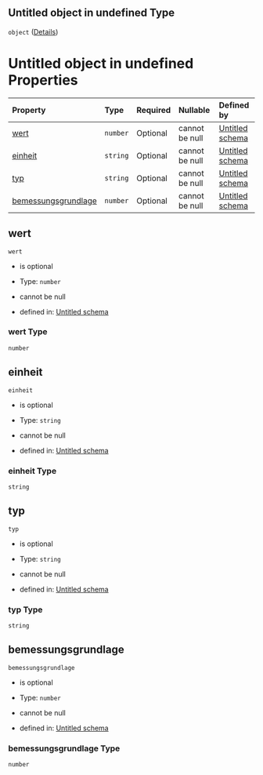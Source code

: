 ## Untitled object in undefined Type

`object` ([Details](gemeinderabatt.md))

# Untitled object in undefined Properties

| Property                                    | Type     | Required | Nullable       | Defined by                                                                                                                                                                                              |
| :------------------------------------------ | :------- | :------- | :------------- | :------------------------------------------------------------------------------------------------------------------------------------------------------------------------------------------------------ |
| [wert](#wert)                               | `number` | Optional | cannot be null | [Untitled schema](gemeinderabatt-properties-wert.md "https://raw.githubusercontent.com/conuti-gmbh/bo4e/main/schemas/v1/com/Gemeinderabatt.schema.json#/properties/wert")                               |
| [einheit](#einheit)                         | `string` | Optional | cannot be null | [Untitled schema](gemeinderabatt-properties-einheit.md "https://raw.githubusercontent.com/conuti-gmbh/bo4e/main/schemas/v1/com/Gemeinderabatt.schema.json#/properties/einheit")                         |
| [typ](#typ)                                 | `string` | Optional | cannot be null | [Untitled schema](gemeinderabatt-properties-typ.md "https://raw.githubusercontent.com/conuti-gmbh/bo4e/main/schemas/v1/com/Gemeinderabatt.schema.json#/properties/typ")                                 |
| [bemessungsgrundlage](#bemessungsgrundlage) | `number` | Optional | cannot be null | [Untitled schema](gemeinderabatt-properties-bemessungsgrundlage.md "https://raw.githubusercontent.com/conuti-gmbh/bo4e/main/schemas/v1/com/Gemeinderabatt.schema.json#/properties/bemessungsgrundlage") |

## wert



`wert`

*   is optional

*   Type: `number`

*   cannot be null

*   defined in: [Untitled schema](gemeinderabatt-properties-wert.md "https://raw.githubusercontent.com/conuti-gmbh/bo4e/main/schemas/v1/com/Gemeinderabatt.schema.json#/properties/wert")

### wert Type

`number`

## einheit



`einheit`

*   is optional

*   Type: `string`

*   cannot be null

*   defined in: [Untitled schema](gemeinderabatt-properties-einheit.md "https://raw.githubusercontent.com/conuti-gmbh/bo4e/main/schemas/v1/com/Gemeinderabatt.schema.json#/properties/einheit")

### einheit Type

`string`

## typ



`typ`

*   is optional

*   Type: `string`

*   cannot be null

*   defined in: [Untitled schema](gemeinderabatt-properties-typ.md "https://raw.githubusercontent.com/conuti-gmbh/bo4e/main/schemas/v1/com/Gemeinderabatt.schema.json#/properties/typ")

### typ Type

`string`

## bemessungsgrundlage



`bemessungsgrundlage`

*   is optional

*   Type: `number`

*   cannot be null

*   defined in: [Untitled schema](gemeinderabatt-properties-bemessungsgrundlage.md "https://raw.githubusercontent.com/conuti-gmbh/bo4e/main/schemas/v1/com/Gemeinderabatt.schema.json#/properties/bemessungsgrundlage")

### bemessungsgrundlage Type

`number`
